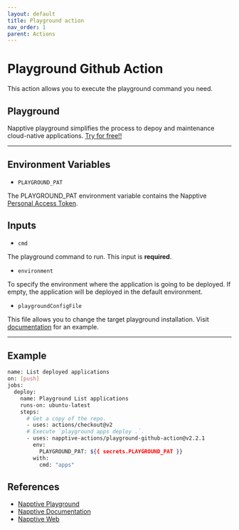 ```yaml
---
layout: default
title: Playground action
nav_order: 1
parent: Actions
---
```


# Playground Github Action

This action allows you to execute the playground command you need.  

## Playground

Napptive playground simplifies the process to depoy and maintenance cloud-native applications. [Try for free!!](https://playground.napptive.dev)

---

## Environment Variables

* `PLAYGROUND_PAT`

The PLAYGROUND_PAT environment variable contains the Napptive [Personal Access Token](../index.md/#personal-access-token).

## Inputs

* `cmd`

The playground command to run. This input is **required**.

* `environment`

To specify the environment where the application is going to be deployed. If empty, the application will be deployed in the default environment.

* `playgroundConfigFile`

This file allows you to change the target playground installation. Visit [documentation](https://docs.napptive.com/playground/On_premise_configuration.html#configuration-file) for an example.

---

## Example

```bash
name: List deployed applications
on: [push]
jobs:
  deploy:
    name: Playground List applications
    runs-on: ubuntu-latest
    steps:
      # Get a copy of the repo.
      - uses: actions/checkout@v2
      # Execute `playground apps deploy .`.
      - uses: napptive-actions/playground-github-action@v2.2.1
        env:
          PLAYGROUND_PAT: ${{ secrets.PLAYGROUND_PAT }}
        with:
          cmd: "apps"
```

## References

* [Napptive Playground](https://playground.napptive.dev)
* [Napptive Documentation](https://docs.napptive.com/)
* [Napptive Web](https://napptive.com/)
